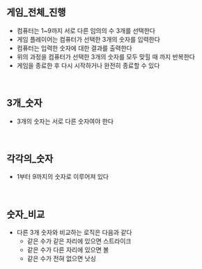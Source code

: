 ## 게임_전체_진행

- 컴퓨터는 1~9까지 서로 다른 임의의 수 3개를 선택한다
- 게임 플레이어는 컴퓨터가 선택한 3개의 숫자를 입력한다
- 컴퓨터는 입력한 숫자에 대한 결과를 출력한다
- 위의 과정을 컴퓨터가 선택한 3개의 숫자를 모두 맞힐 때 까지 반복한다
- 게임을 종료한 후 다시 시작하거나 완전히 종료할 수 있다

<br>

## 3개_숫자

- 3개의 숫자는 서로 다른 숫자여야 한다

<br>

## 각각의_숫자

- 1부터 9까지의 숫자로 이루어져 있다

<br>

## 숫자_비교
- 다른 3개 숫자와 비교하는 로직은 다음과 같다
  - 같은 수가 같은 자리에 있으면 스트라이크
  - 같은 수가 다른 자리에 있으면 볼
  - 같은 수가 전혀 없으면 낫싱
  
<br>
